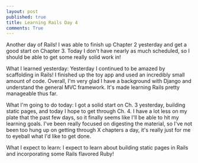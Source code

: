 ```yaml
---
layout: post
published: true
title: Learning Rails Day 4
comments: True
---
```

Another day of Rails! I was able to finish up Chapter 2 yesterday and get a good start on Chapter 3. Today I don't have nearly as much scheduled, so I should be able to get some really solid work in!


What I learned yesterday:
Yesterday I continued to be amazed by scaffolding in Rails! I finished up the toy app and used an incredibly small amount of code. Overall, I'm very glad I have a background with Django and understand the general MVC framework. It's made learning Rails pretty manageable thus far.


What I'm going to do today:
I got a solid start on Ch. 3 yesterday, building static pages, and today I hope to get through Ch. 4. I have a lot less on my plate that the past few days, so it finally seems like I'll be able to hit my learning goals. I've been really focused on digesting the material, so I've not been too hung up on getting through X chapters a day, it's really just for me to eyeball what I'd like to get done.


What I expect to learn:
I expect to learn about building static pages in Rails and incorporating some Rails flavored Ruby!
